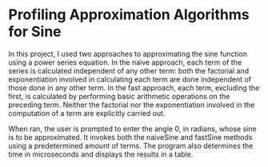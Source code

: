 # Profiling Approximation Algorithms for Sine
In this project, I used two approaches to approximating the sine function using a power series equation. In the naive approach, each term of the series is calculated independent of any other term: both the factorial and exponentiation involved in calculating each term are done independent of those done in any other term. In the fast approach, each term, excluding the first, is calculated by performing basic arithmetic operations on the preceding term. Neither the factorial nor the exponentiation involved in the computation of a term are explicitly carried out. 

When ran, the user is prompted to enter the angle 0, in radians, whose sine is to be approximated. It invokes both the naiveSine and fastSine methods using a predetermined amount of terms. The program also determines the time in microseconds and displays the results in a table.

